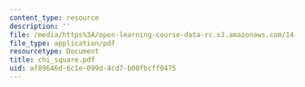 ```yaml
---
content_type: resource
description: ''
file: /media/https%3A/open-learning-course-data-rc.s3.amazonaws.com/14-30-introduction-to-statistical-method-in-economics-spring-2006/af89646d6c1e099d4cd7b00fbcff0475_chi_square.pdf
file_type: application/pdf
resourcetype: Document
title: chi_square.pdf
uid: af89646d-6c1e-099d-4cd7-b00fbcff0475
---
```

